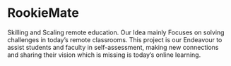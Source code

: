 # RookieMate
Skilling and Scaling remote education. Our Idea mainly Focuses on solving challenges in today’s remote classrooms. This project is our Endeavour to assist students and faculty in self-assessment, making new connections and  sharing their vision which is missing is today’s online learning.
